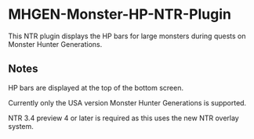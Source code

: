 # MHGEN-Monster-HP-NTR-Plugin

This NTR plugin displays the HP bars for large monsters during quests on Monster Hunter Generations.

## Notes

HP bars are displayed at the top of the bottom screen.

Currently only the USA version Monster Hunter Generations is supported.

NTR 3.4 preview 4 or later is required as this uses the new NTR overlay system.

